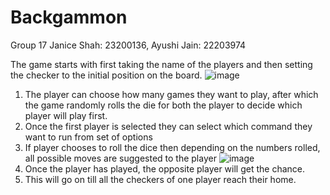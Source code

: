 # Backgammon
Group 17
Janice Shah: 23200136,
Ayushi Jain: 22203974

The game starts with first taking the name of the players and then setting the checker to the initial position on the board. 
![image](https://github.com/JaniceShah/Group_17_Backgammon/assets/45307828/962e4082-46d2-4158-9bd7-ece2a9c95822)

1. The player can choose how many games they want to play, after which the game randomly rolls the die for both the player to decide which player will play first.
2. Once the first player is selected they can select which command they want to run from set of options
3. If player chooses to roll the dice then depending on the numbers rolled, all possible moves are suggested to the player
![image](https://github.com/JaniceShah/Group_17_Backgammon/assets/45307828/ddd17232-7dfa-45d5-9256-01099282ab22)
4. Once the player has played, the opposite player will get the chance.
5. This will go on till all the checkers of one player reach their home.
